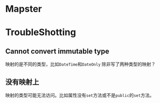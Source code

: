 # Mapster


# TroubleShotting

## Cannot convert immutable type
映射的是不同的类型，比如`DateTime`和`DateOnly` 除非写了两种类型的映射？

## 没有映射上
映射的类型可能无法访问。比如属性没有`set`方法或不是`public`的`set`方法。
